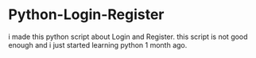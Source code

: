 # Python-Login-Register
i made this python script about Login and Register. this script is not good enough and i just started learning python 1 month ago.
